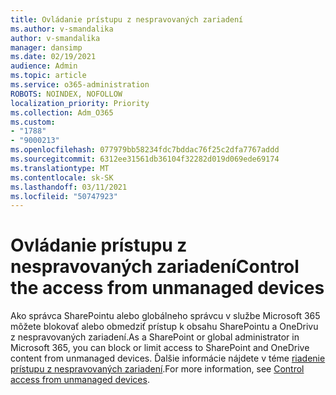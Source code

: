 ```yaml
---
title: Ovládanie prístupu z nespravovaných zariadení
ms.author: v-smandalika
author: v-smandalika
manager: dansimp
ms.date: 02/19/2021
audience: Admin
ms.topic: article
ms.service: o365-administration
ROBOTS: NOINDEX, NOFOLLOW
localization_priority: Priority
ms.collection: Adm_O365
ms.custom:
- "1788"
- "9000213"
ms.openlocfilehash: 077979bb58234fdc7bddac76f25c2dfa7767addd
ms.sourcegitcommit: 6312ee31561db36104f32282d019d069ede69174
ms.translationtype: MT
ms.contentlocale: sk-SK
ms.lasthandoff: 03/11/2021
ms.locfileid: "50747923"
---
```

# <a name="control-the-access-from-unmanaged-devices"></a><span data-ttu-id="951a5-102">Ovládanie prístupu z nespravovaných zariadení</span><span class="sxs-lookup"><span data-stu-id="951a5-102">Control the access from unmanaged devices</span></span>

<span data-ttu-id="951a5-103">Ako správca SharePointu alebo globálneho správcu v službe Microsoft 365 môžete blokovať alebo obmedziť prístup k obsahu SharePointu a OneDrivu z nespravovaných zariadení.</span><span class="sxs-lookup"><span data-stu-id="951a5-103">As a SharePoint or global administrator in Microsoft 365, you can block or limit access to SharePoint and OneDrive content from unmanaged devices.</span></span> <span data-ttu-id="951a5-104">Ďalšie informácie nájdete v téme [riadenie prístupu z nespravovaných zariadení](https://docs.microsoft.com/sharepoint/control-access-from-unmanaged-devices).</span><span class="sxs-lookup"><span data-stu-id="951a5-104">For more information, see [Control access from unmanaged devices](https://docs.microsoft.com/sharepoint/control-access-from-unmanaged-devices).</span></span>